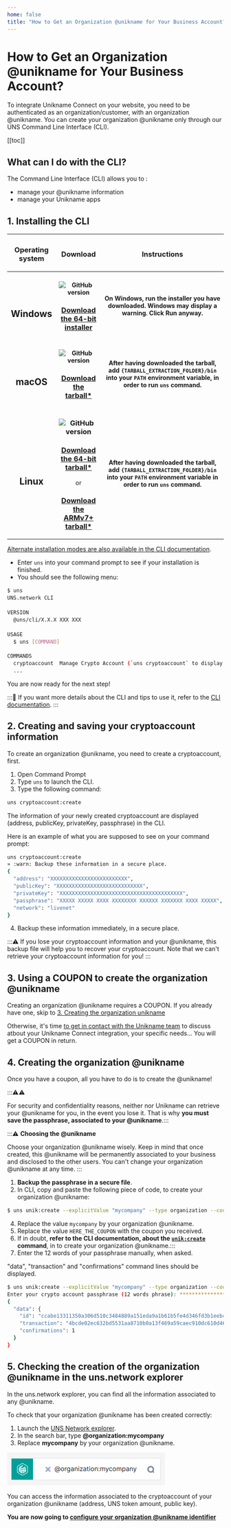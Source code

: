 ```yaml
---
home: false
title: "How to Get an Organization @unikname for Your Business Account?"
---
```

# How to Get an Organization @unikname for Your Business Account?

To integrate Unikname Connect on your website, you need to be authenticated as an organization/customer, with an organization @unikname. You can create your organization @unikname only through our UNS Command Line Interface (CLI).

[[toc]]

## What can I do with the CLI?
The <uns/> Command Line Interface (CLI) allows you to : 
- manage your @unikname information 
- manage your Unikname apps

## 1. Installing the <uns/> CLI


| <h3>Operating system</h3> | <h3>Download</h3> | <h3>Instructions</h3> |
|:-----------------------------------:|:----------------------------------------------------------------------:|:---------------------------------------:|
|  <h2><vp-icon name="windows-brands" size="2em" /><br/>Windows</h2>        | <h4>![GitHub version](https://badge.fury.io/gh/unik-name%2Funs-cli.svg)</h4><h3>[Download the 64-bit installer](https://unikname-cli-assets.s3.fr-par.scw.cloud/uns-x64.exe)</h3>     | <h4> On Windows, run the installer you have downloaded. Windows may display a warning. Click **Run anyway**.</h4><h4></h4>
<h2><vp-icon name="apple-brands" size="2em" /><br/>macOS</h2>        | <h4>![GitHub version](https://badge.fury.io/gh/unik-name%2Funs-cli.svg)</h4><h3>[Download the tarball*](https://unikname-cli-assets.s3.fr-par.scw.cloud/uns-darwin-x64.tar.gz)</h3>      | <h4>After having downloaded the tarball, add `{TARBALL_EXTRACTION_FOLDER}/bin` into your `PATH` environment variable, in order to run `uns` command.<h4></h4> 
 | <h2><vp-icon name="linux-brands" size="2em" /><br/>Linux</h2> | <h3>![GitHub version](https://badge.fury.io/gh/unik-name%2Funs-cli.svg)</h3><h3>[Download the 64-bit tarball*](https://unikname-cli-assets.s3.fr-par.scw.cloud/uns-linux-x64.tar.gz)</h3>or<h3>[Download the ARMv7+ tarball*](https://unikname-cli-assets.s3.fr-par.scw.cloud/uns-linux-arm.tar.gz)</h3> | <h4>After having downloaded the tarball, add `{TARBALL_EXTRACTION_FOLDER}/bin` into your `PATH` environment variable in order to run `uns` command.<h4></h4>


[Alternate installation modes are also available in the CLI documentation](https://docs.uns.network/uns-use-the-network/cli.html#download-and-installation).



- Enter `uns` into your command prompt to see if your installation is finished.
- You should see the following menu:

```bash
$ uns
UNS.network CLI

VERSION
  @uns/cli/X.X.X XXX XXX

USAGE
  $ uns [COMMAND]

COMMANDS
  cryptoaccount  Manage Crypto Account (`uns cryptoaccount` to display Crypto Account commands)
  ...
```
You are now ready for the next step!

:::📝 If you want more details about the CLI and tips to use it, refer to the [CLI documentation](/uns-use-the-network/cli).
:::

## 2. Creating and saving your cryptoaccount information

To create an organization @unikname, you need to create a cryptoaccount, first. 

1. Open Command Prompt
2. Type `uns` to launch the CLI.
3. Type the following command: 
```bash 
uns cryptoaccount:create
```

The information of your newly created cryptoaccount are displayed (address, publicKey, privateKey, passphrase) in the CLI.

Here is an example of what you are supposed to see on your command prompt:

```bash
uns cryptoaccount:create
» :warn: Backup these information in a secure place.
{
  "address": "XXXXXXXXXXXXXXXXXXXXXXXXX",
  "publicKey": "XXXXXXXXXXXXXXXXXXXXXXXXXXXX",
  "privateKey": "XXXXXXXXXXXXXXXXXXXXXXXXXXXXXXXXXXXXXXXX",
  "passphrase": "XXXXX XXXXX XXXX XXXXXXXX XXXXXX XXXXXXX XXXX XXXXX",
  "network": "livenet"
}
```
4. Backup these information immediately, in a secure place. 

:::⚠️ If you lose your cryptoaccount information and your @unikname, this backup file will help you to recover your cryptoaccount. Note that we can't retrieve your cryptoaccount information for you!
:::

## 3. Using a COUPON to create the organization @unikname 

Creating an organization @unikname requires a COUPON.
If you already have one, skip to [3. Creating the organization unikname](##CreateOrgaUnikname) 

Otherwise, it's time [to get in contact with the Unikname team](https://www.unikname.com/get-started/) to discuss atbout your Unikname Connect integration, your specific needs... You will get a COUPON in return.

## 4. Creating the organization @unikname 

Once you have a coupon, all you have to do is to create the @unikname!

:::⚠️⚠️ 

For security and confidentiality reasons, neither <uns/> nor Unikname can retrieve your @unikname for you, in the event you lose it. That is why **you must save the passphrase, associated to your @unikname**.:::

:::⚠️ **Choosing the @unikname**

Choose your organization @unikname wisely.
Keep in mind that once created, this @unikname will be permanently associated to your business and disclosed to the other users. You can't change your organization @unikname at any time. :::

1. **Backup the passphrase in a secure file**. 
2. In CLI, copy and paste the following piece of code, to create your organization @unikname: 
```bash
$ uns unik:create --explicitValue "mycompany" --type organization --coupon "HERE_THE_COUPON"
```
4. Replace the value `mycompany` by your organization @unikname.
5. Replace the value `HERE_THE_COUPON` with the coupon you received.
6. If in doubt, **refer to the CLI documentation, about the [`unik:create`](https://docs.uns.network/uns-use-the-network/cli.html#unik-create) command**, in <uns/> to create your organization @unikname.:::
7. Enter the 12 words of your passphrase manually, when asked.

"data", "transaction" and "confirmations" command lines should be displayed.



```bash
$ uns unik:create --explicitValue "mycompany" --type organization --coupon "HERE_THE_COUPON"
Enter your crypto account passphrase (12 words phrase): ***************************
{
  "data": {
    "id": "ccabe13311350a306d510c3484889a151eda9a1b61b5fe4d346fd3b1eeb42c25",
    "transaction": "4bcde02ec632bd5531aa8710b0a13f469a59caec910dc610d46f6b8ebdcaf9ac",
    "confirmations": 1
  }
}
```

## 5. Checking the creation of the organization @unikname in the uns.network explorer

In the uns.network explorer, you can find all the information associated to any @unikname.

To check that your organization @unikname has been created correctly:

1. Launch the [UNS Network explorer](https://explorer.uns.network/).
2. In the search bar, type **@organization:mycompany**
3. Replace **mycompany** by your organization @unikname.

![explorer-search-@organization_mycompany](./images/explorer-search-@organization_mycompany.png)

You can access the information associated to the cryptoaccount of your organization @unikname (address, UNS token amount, public key).

**You are now going to [configure your organization @unikname identifier](/3.configuring-organization-unikname)**
